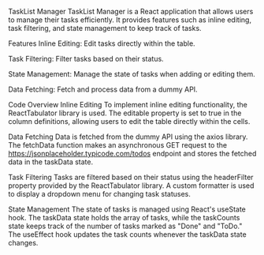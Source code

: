 TaskList Manager
TaskList Manager is a React application that allows users to manage their tasks efficiently. It provides features such as inline editing, task filtering, and state management to keep track of tasks.

Features
Inline Editing: Edit tasks directly within the table.

Task Filtering: Filter tasks based on their status.

State Management: Manage the state of tasks when adding or editing them.

Data Fetching: Fetch and process data from a dummy API.

Code Overview
Inline Editing
To implement inline editing functionality, the ReactTabulator library is used. The editable property is set to true in the column definitions, allowing users to edit the table directly within the cells.

Data Fetching
Data is fetched from the dummy API using the axios library. The fetchData function makes an asynchronous GET request to the https://jsonplaceholder.typicode.com/todos endpoint and stores the fetched data in the taskData state.

Task Filtering
Tasks are filtered based on their status using the headerFilter property provided by the ReactTabulator library. A custom formatter is used to display a dropdown menu for changing task statuses.

State Management
The state of tasks is managed using React's useState hook. The taskData state holds the array of tasks, while the taskCounts state keeps track of the number of tasks marked as "Done" and "ToDo." The useEffect hook updates the task counts whenever the taskData state changes.
